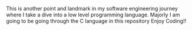 This is another point and landmark in my software engineering journey where I take a dive into a low level programming language. Majorly I am going to be going through the C language in this repository
Enjoy Coding!!
